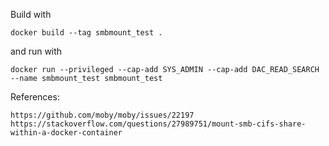 Build with

    docker build --tag smbmount_test .

and run with

    docker run --privileged --cap-add SYS_ADMIN --cap-add DAC_READ_SEARCH --name smbmount_test smbmount_test

References:

    https://github.com/moby/moby/issues/22197
    https://stackoverflow.com/questions/27989751/mount-smb-cifs-share-within-a-docker-container
